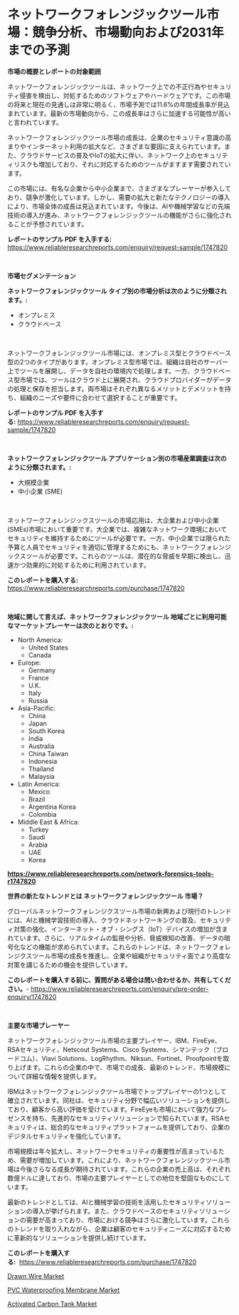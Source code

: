 <p><h1>ネットワークフォレンジックツール市場：競争分析、市場動向および2031年までの予測</h1></p><p><strong>市場の概要とレポートの対象範囲</strong></p>
<p><p>ネットワークフォレンジックツールは、ネットワーク上での不正行為やセキュリティ侵害を検出し、対処するためのソフトウェアやハードウェアです。この市場の将来と現在の見通しは非常に明るく、市場予測では11.6%の年間成長率が見込まれています。最新の市場動向から、この成長率はさらに加速する可能性が高いと言われています。</p><p>ネットワークフォレンジックツール市場の成長は、企業のセキュリティ意識の高まりやインターネット利用の拡大など、さまざまな要因に支えられています。また、クラウドサービスの普及やIoTの拡大に伴い、ネットワーク上のセキュリティリスクも増加しており、それに対応するためのツールがますます需要されています。</p><p>この市場には、有名な企業から中小企業まで、さまざまなプレーヤーが参入しており、競争が激化しています。しかし、需要の拡大と新たなテクノロジーの導入により、市場全体の成長は見込まれています。今後は、AIや機械学習などの先端技術の導入が進み、ネットワークフォレンジックツールの機能がさらに強化されることが予想されています。</p></p>
<p><strong>レポートのサンプル PDF を入手する:</strong> <a href="https://www.reliableresearchreports.com/enquiry/request-sample/1747820">https://www.reliableresearchreports.com/enquiry/request-sample/1747820</a></p>
<p>&nbsp;</p>
<p><strong>市場セグメンテーション</strong></p>
<p><strong>ネットワークフォレンジックツール タイプ別の市場分析は次のように分類されます。:</strong></p>
<p><ul><li>オンプレミス</li><li>クラウドベース</li></ul></p>
<p>&nbsp;</p>
<p><p>ネットワークフォレンジックツール市場には、オンプレミス型とクラウドベース型の2つのタイプがあります。オンプレミス型市場では、組織は自社のサーバー上でツールを展開し、データを自社の環境内で処理します。一方、クラウドベース型市場では、ツールはクラウド上に展開され、クラウドプロバイダーがデータの処理と保存を担当します。両市場はそれぞれ異なるメリットとデメリットを持ち、組織のニーズや要件に合わせて選択することが重要です。</p></p>
<p><strong>レポートのサンプル PDF を入手する:</strong>&nbsp;<a href="https://www.reliableresearchreports.com/enquiry/request-sample/1747820">https://www.reliableresearchreports.com/enquiry/request-sample/1747820</a></p>
<p>&nbsp;</p>
<p><strong> ネットワークフォレンジックツール アプリケーション別の市場産業調査は次のように分類されます。:</strong></p>
<p><ul><li>大規模企業</li><li>中小企業 (SME)</li></ul></p>
<p>&nbsp;</p>
<p><p>ネットワークフォレンジックスツールの市場応用は、大企業および中小企業(SMEs)市場において重要です。大企業では、複雑なネットワーク環境においてセキュリティを維持するためにツールが必要です。一方、中小企業では限られた予算と人員でセキュリティを適切に管理するためにも、ネットワークフォレンジックスツールが必要です。これらのツールは、潜在的な脅威を早期に検出し、迅速かつ効果的に対処するために利用されています。</p></p>
<p><strong>このレポートを購入する:</strong>&nbsp; <a href="https://www.reliableresearchreports.com/purchase/1747820">https://www.reliableresearchreports.com/purchase/1747820</a></p>
<p>&nbsp;</p>
<p><strong>地域に関して言えば、ネットワークフォレンジックツール 地域ごとに利用可能なマーケットプレーヤーは次のとおりです。:</strong></p>
<p><ul>
    <li>
        North America:
        <ul>
            <li>United States</li>
            <li>Canada</li>
        </ul>
    </li>
    <li>
        Europe:
        <ul>
            <li>Germany</li>
            <li>France</li>
            <li>U.K.</li>
            <li>Italy</li>
            <li>Russia</li>
        </ul>
    </li>
    <li>
        Asia-Pacific:
        <ul>
            <li>China</li>
            <li>Japan</li>
            <li>South Korea</li>
            <li>India</li>
            <li>Australia</li>
            <li>China Taiwan</li>
            <li>Indonesia</li>
            <li>Thailand</li>
            <li>Malaysia</li>
        </ul>
    </li>
    <li>
        Latin America:
        <ul>
            <li>Mexico</li>
            <li>Brazil</li>
            <li>Argentina Korea</li>
            <li>Colombia</li>
        </ul>
    </li>
    <li>
        Middle East & Africa:
        <ul>
            <li>Turkey</li>
            <li>Saudi</li>
            <li>Arabia</li>
            <li>UAE</li>
            <li>Korea</li>
        </ul>
    </li>
    </ul></p>
<p><strong><a href="https://www.reliableresearchreports.com/network-forensics-tools-r1747820">https://www.reliableresearchreports.com/network-forensics-tools-r1747820</a></strong>&nbsp;</p>
<p><strong>世界の新たなトレンドとは ネットワークフォレンジックツール 市場？</strong></p>
<p><p>グローバルネットワークフォレンジクスツール市場の新興および現行のトレンドには、AIと機械学習技術の導入、クラウドネットワーキングの普及、セキュリティ対策の強化、インターネット・オブ・シングス（IoT）デバイスの増加が含まれています。さらに、リアルタイムの監視や分析、脅威検知の改善、データの暗号化などの機能が求められています。これらのトレンドは、ネットワークフォレンジクスツール市場の成長を推進し、企業や組織がセキュリティ面でより高度な対策を講じるための機会を提供しています。</p></p>
<p><strong>このレポートを購入する前に、質問がある場合は問い合わせるか、共有してください。</strong>- <a href="https://www.reliableresearchreports.com/enquiry/pre-order-enquiry/1747820">https://www.reliableresearchreports.com/enquiry/pre-order-enquiry/1747820</a></p>
<p>&nbsp;</p>
<p><strong>主要な市場プレーヤー</strong></p>
<p><p>ネットワークフォレンジックツール市場の主要プレイヤー、IBM、FireEye、RSAセキュリティ、Netscout Systems、Cisco Systems、シマンテック（ブロードコム）、Viavi Solutions、LogRhythm、Niksun、Fortinet、Proofpointを取り上げます。これらの企業の中で、市場での成長、最新のトレンド、市場規模について詳細な情報を提供します。</p><p>IBMはネットワークフォレンジックツール市場でトッププレイヤーの1つとして確立されています。同社は、セキュリティ分野で幅広いソリューションを提供しており、顧客から高い評価を受けています。FireEyeも市場において強力なプレゼンスを持ち、先進的なセキュリティソリューションで知られています。RSAセキュリティは、総合的なセキュリティプラットフォームを提供しており、企業のデジタルセキュリティを強化しています。</p><p>市場規模は年々拡大し、ネットワークセキュリティの重要性が高まっているため、需要が増加しています。これにより、ネットワークフォレンジックツール市場は今後さらなる成長が期待されています。これらの企業の売上高は、それぞれ数億ドルに達しており、市場の主要プレイヤーとしての地位を堅固なものにしています。</p><p>最新のトレンドとしては、AIと機械学習の技術を活用したセキュリティソリューションの導入が挙げられます。また、クラウドベースのセキュリティソリューションの需要が高まっており、市場における競争はさらに激化しています。これらのトレンドを取り入れながら、企業は顧客のセキュリティニーズに対応するために革新的なソリューションを提供し続けています。</p></p>
<p><strong>このレポートを購入する:</strong>&nbsp;&nbsp;<a href="https://www.reliableresearchreports.com/purchase/1747820">https://www.reliableresearchreports.com/purchase/1747820</a></p>
<p><p><a href="https://www.linkedin.com/pulse/drawn-wire-market-share-amp-new-trends-analysis-report-type-pesee?trackingId=q4DlEi7mtydqWThADwJNAA%3D%3D">Drawn Wire Market</a></p><p><a href="https://www.linkedin.com/pulse/pvc-waterproofing-membrane-market-offers-provide-insightful-gzj7e?trackingId=3fVHbGWfbJswGIbU7PKbxw%3D%3D">PVC Waterproofing Membrane Market</a></p><p><a href="https://www.linkedin.com/pulse/activated-carbon-tank-market-size-growth-outlook-from-rojre?trackingId=wsSohhltbzdaLlVAogqeIQ%3D%3D">Activated Carbon Tank Market</a></p></p>